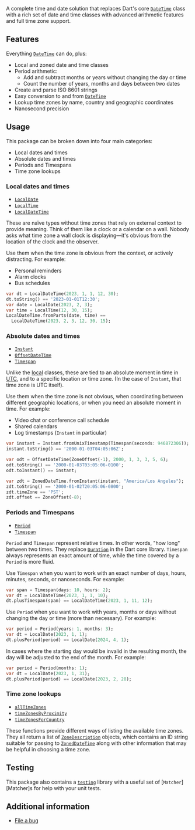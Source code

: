 A complete time and date solution that replaces Dart's core
[`DateTime`][DateTime] class with a rich set of date and time
classes with advanced arithmetic features and full time zone
support.

## Features

Everything [`DateTime`][DateTime] can do, plus:

- Local and zoned date and time classes
- Period arithmetic:
  - Add and subtract months or years without changing the day or time
  - Count the number of years, months and days between two dates
- Create and parse ISO 8601 strings
- Easy conversion to and from [`DateTime`][DateTime]
- Lookup time zones by name, country and geographic coordinates
- Nanosecond precision

## Usage

This package can be broken down into four main categories:

- Local dates and times
- Absolute dates and times
- Periods and Timespans
- Time zone lookups

### Local dates and times

- [`LocalDate`][LocalDate]
- [`LocalTime`][LocalTime]
- [`LocalDateTime`][LocalDateTime]

These are naïve types without time zones that rely on
external context to provide meaning. Think of them like
a clock or a calendar on a wall. Nobody asks what time zone
a wall clock is displaying—it's obvious from the location
of the clock and the observer.

Use them when the time zone is obvious from the context, or
actively distracting. For example:

- Personal reminders
- Alarm clocks
- Bus schedules

```dart
var dt = LocalDateTime(2023, 1, 1, 12, 30);
dt.toString() == '2023-01-01T12:30';
var date = LocalDate(2023, 2, 3);
var time = LocalTime(12, 30, 15);
LocalDateTime.fromParts(date, time) ==
  LocalDateTime(2023, 2, 3, 12, 30, 15);
```

### Absolute dates and times

- [`Instant`][Instant]
- [`OffsetDateTime`][OffsetDateTime]
- [`Timespan`][Timespan]

Unlike the [local](#local-dates-and-times) classes, these are tied to an absolute
moment in time in [UTC][UTC], and to a specific location or time zone.
(In the case of `Instant`, that time zone is UTC itself).

Use them when the time zone is not obvious, when coordinating
between different geographic locations, or when you need an
absolute moment in time. For example:

- Video chat or conference call schedule
- Shared calendars
- Log timestamps (`Instant` in particular)

```dart
var instant = Instant.fromUnixTimestamp(Timespan(seconds: 946872306));
instant.toString() == '2000-01-03T04:05:06Z';

var odt = OffsetDateTime(ZoneOffset(-1), 2000, 1, 3, 3, 5, 6);
odt.toString() == '2000-01-03T03:05:06-0100';
odt.toInstant() == instant;

var zdt = ZonedDateTime.fromInstant(instant, "America/Los Angeles");
zdt.toString() == '2000-01-02T20:05:06-0800';
zdt.timeZone == 'PST';
zdt.offset == ZoneOffset(-8);
```

### Periods and Timespans

- [`Period`][Period]
- [`Timespan`][Timespan]

`Period` and `Timespan` represent relative times. In other words, "how long" between two times. They replace [`Duration`][Duration]
in the Dart core library. `Timespan` always represents an exact
amount of time, while the time covered by a `Period` is more fluid.

Use `Timespan` when you want to work with an exact number of days,
hours, minutes, seconds, or nanoseconds. For example:

```dart
var span = Timespan(days: 10, hours: 2);
var dt = LocalDateTime(2023, 1, 1, 10);
dt.plusTimespan(span) == LocalDateTime(2023, 1, 11, 12);
```

Use `Period` when you want to work with years, months or days
without changing the day or time (more than necessary). For example:

```dart
var period = Period(years: 1, months: 3);
var dt = LocalDate(2023, 1, 1);
dt.plusPeriod(period) == LocalDate(2024, 4, 1);
```

In cases where the starting day would be invalid in the resulting
month, the day will be adjusted to the end of the month. For example:

```dart
var period = Period(months: 1);
var dt = LocalDate(2023, 1, 31);
dt.plusPeriod(period) == LocalDate(2023, 2, 28);
```

### Time zone lookups

- [`allTimeZones`][allTimeZones]
- [`timeZonesByProximity`][timeZonesByProximity]
- [`timeZonesForCountry`][timeZonesForCountry]

These functions provide different ways of listing the available
time zones. They all return a list of
[`ZoneDescription`][ZoneDescription] objects, which contains an
ID string suitable for passing to [`ZonedDateTime`][ZonedDateTime]
along with other information that may be helpful in choosing
a time zone.

## Testing

This package also contains a [`testing`][testing] library with a
useful set of [`Matcher`][Matcher]s for help with your unit tests.

## Additional information

- [File a bug](https://github.com/pcekm/tempo/issues/new/choose)

[UTC]: https://en.wikipedia.org/wiki/UTC
[DateTime]: https://api.dart.dev/stable/dart-core/DateTime-class.html
[Duration]: https://api.dart.dev/stable/dart-core/Duration-class.html
[testing]: https://pub.dev/documentation/tempo/latest/testing/
[LocalDateTime]: https://pub.dev/documentation/tempo/latest/tempo/LocalDateTime-class.html
[LocalDate]: https://pub.dev/documentation/tempo/latest/tempo/LocalDate-class.html
[LocalTime]: https://pub.dev/documentation/tempo/latest/tempo/LocalTime-class.html
[Instant]: https://pub.dev/documentation/tempo/latest/tempo/Instant-class.html
[OffsetDateTime]: https://pub.dev/documentation/tempo/latest/tempo/OffsetDateTime-class.html
[ZonedDateTime]: https://pub.dev/documentation/tempo/latest/tempo/ZonedDateTime-class.html
[Period]: https://pub.dev/documentation/tempo/latest/tempo/Period-class.html
[Timespan]: https://pub.dev/documentation/tempo/latest/tempo/Timespan-class.html
[allTimeZones]: https://pub.dev/documentation/tempo/latest/tempo/allTimeZones.html
[timeZonesByProximity]: https://pub.dev/documentation/tempo/latest/tempo/timeZonesByProximity.html
[timeZonesForCountry]: https://pub.dev/documentation/tempo/latest/tempo/timeZonesForCountry.html
[ZoneDescription]: https://pub.dev/documentation/tempo/latest/tempo/ZoneDescription-class.html
